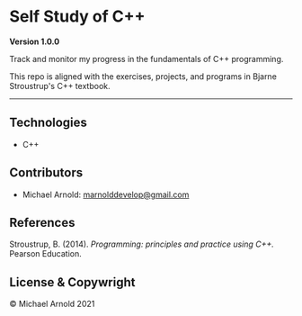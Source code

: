 # Self Study of C++

**Version 1.0.0**

Track and monitor my progress in the fundamentals of C++ programming.

This repo is aligned with the exercises, projects, and programs in Bjarne Stroustrup's C++ textbook.

---

## Technologies

- C++

## Contributors

- Michael Arnold: <marnolddevelop@gmail.com>

## References

Stroustrup, B. (2014). _Programming: principles and practice using C++._ Pearson Education.

## License & Copywright

© Michael Arnold 2021
